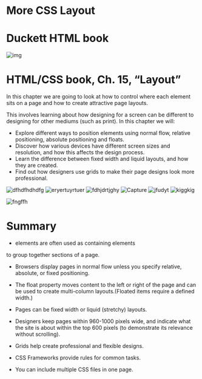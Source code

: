 # More CSS Layout

# Duckett HTML book
![img](https://designshack.net/wp-content/uploads/duckettbook-f.jpg)


# HTML/CSS book, Ch. 15, “Layout”


In this chapter we are going to look at
how to control where each element sits
on a page and how to create attractive
page layouts.

This involves learning about how designing for a screen can be
different to designing for other mediums (such as print). In this
chapter we will:

* Explore different ways to position elements using normal
flow, relative positioning, absolute positioning and floats.
* Discover how various devices have different screen sizes
and resolution, and how this affects the design process.
* Learn the difference between fixed width and liquid layouts,
and how they are created.
* Find out how designers use grids to make their page
designs look more professional.

![dfhdfhdhdfg](https://user-images.githubusercontent.com/85109819/124115690-f5a66c80-da22-11eb-87f7-2b36896731e6.PNG)
![eryertuyrtuer](https://user-images.githubusercontent.com/85109819/124115707-fb9c4d80-da22-11eb-8cde-d592d67cc505.PNG)
![fdhjdrtjghy](https://user-images.githubusercontent.com/85109819/124115733-00610180-da23-11eb-9827-17704fed5473.PNG)
![Capture](https://user-images.githubusercontent.com/85109819/124115743-048d1f00-da23-11eb-9546-2fcf44a9efab.PNG)
![jfudyt](https://user-images.githubusercontent.com/85109819/124115757-0951d300-da23-11eb-85a8-b144a05577bc.PNG)
![kiggkig](https://user-images.githubusercontent.com/85109819/124115778-0ce55a00-da23-11eb-95bf-90e729ca469c.PNG)

![fngffh](https://user-images.githubusercontent.com/85109819/124117452-03f58800-da25-11eb-8e2f-c72e7a95bf4c.PNG)

# Summary

* <div> elements are often used as containing elements
to group together sections of a page.
  
* Browsers display pages in normal flow unless you
specify relative, absolute, or fixed positioning.
  
* The float property moves content to the left or right
of the page and can be used to create multi-column
layouts.(Floated items require a defined width.)
  
* Pages can be fixed width or liquid (stretchy) layouts.
  
* Designers keep pages within 960-1000 pixels wide,
and indicate what the site is about within the top 600
pixels (to demonstrate its relevance without scrolling).
  
* Grids help create professional and flexible designs.
  
* CSS Frameworks provide rules for common tasks.
  
* You can include multiple CSS files in one page.

